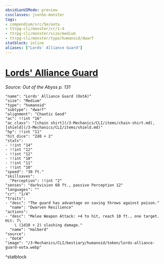 ```yaml
---
obsidianUIMode: preview
cssclasses: json5e-monster
tags:
- compendium/src/5e/oota
- ttrpg-cli/monster/cr/1-4
- ttrpg-cli/monster/size/medium
- ttrpg-cli/monster/type/humanoid/dwarf
statblock: inline
aliases: ["Lords' Alliance Guard"]
---
```

# [Lords' Alliance Guard](3-Mechanics\CLI\bestiary\humanoid/lords-alliance-guard-oota.md)
*Source: Out of the Abyss p. 131*  

```statblock
"name": "Lords' Alliance Guard (OotA)"
"size": "Medium"
"type": "humanoid"
"subtype": "dwarf"
"alignment": "Chaotic Good"
"ac": !!int "16"
"ac_class": "[chain shirt](/3-Mechanics/CLI/items/chain-shirt.md), [shield](/3-Mechanics/CLI/items/shield.md)"
"hp": !!int "11"
"hit_dice": "2d8 + 2"
"stats":
- !!int "14"
- !!int "12"
- !!int "12"
- !!int "10"
- !!int "11"
- !!int "10"
"speed": "30 ft."
"skillsaves":
  "Perception": !!int "2"
"senses": "darkvision 60 ft., passive Perception 12"
"languages": ""
"cr": "1/4"
"traits":
- "desc": "The guard has advantage on saving throws against poison."
  "name": "Dwarven Resilience"
"actions":
- "desc": "Melee Weapon Attack: +4 to hit, reach 10 ft., one target. Hit: 7\
    \ (1d10 + 2) slashing damage."
  "name": "Halberd"
"source":
- "OotA"
"image": "/3-Mechanics/CLI/bestiary/humanoid/token/lords-alliance-guard-oota.webp"
```
^statblock